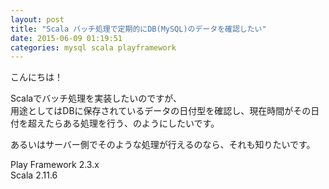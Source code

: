 ```yaml
---
layout: post
title: "Scala バッチ処理で定期的にDB(MySQL)のデータを確認したい"
date: 2015-06-09 01:19:51
categories: mysql scala playframework
---
```

<p>こんにちは！</p>

<p>Scalaでバッチ処理を実装したいのですが、<br>
用途としてはDBに保存されているデータの日付型を確認し、現在時間がその日付を超えたらある処理を行う、のようにしたいです。</p>

<p>あるいはサーバー側でそのような処理が行えるのなら、それも知りたいです。</p>

<p>Play Framework 2.3.x<br>
Scala 2.11.6</p>
